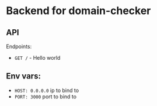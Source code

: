 # Backend for domain-checker

## API

Endpoints:

- `GET /` - Hello world

## Env vars:

- `HOST: 0.0.0.0` ip to bind to
- `PORT: 3000` port to bind to
